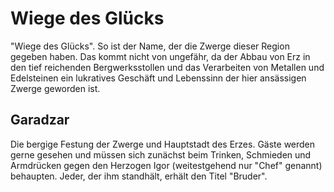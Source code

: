 # Wiege des Glücks

"Wiege des Glücks". So ist der Name, der die Zwerge dieser Region gegeben haben. Das kommt nicht von ungefähr, da der
Abbau von Erz in den tief reichenden Bergwerksstollen und das Verarbeiten von Metallen und Edelsteinen ein lukratives
Geschäft und Lebenssinn der hier ansässigen Zwerge geworden ist.

## Garadzar

Die bergige Festung der Zwerge und Hauptstadt des Erzes. Gäste werden gerne gesehen und müssen sich zunächst beim
Trinken, Schmieden und Armdrücken gegen den Herzogen Igor (weitestgehend nur "Chef" genannt) behaupten. Jeder, der ihm
standhält, erhält den Titel "Bruder".

<!--
<table>
<tr><td>Name und Beschreibung</td><td width="300">Portrait</td></tr>
<tr><td><h4>Herzog Igor</h4> Amtierender Herzog von Kluirm und gutmütiges Oberhaupt der Zwerge in Faergria.</td><td><img src="igor.png" alt="" /></td></tr>
<tr><td><h4>Derbatin</h4> </td><td><img src=".png" alt="" /></td></tr>
<tr><td><h4>Olaf</h4> Schmiedemeister in der Großen Schmiede von Garadzar.</td><td><img src="olaf.png" alt="" /></td></tr>
</table>
-->

<!--
## Bernsteintempel {collapsible="true" default-state="expanded"}

<table>
<tr><td>Name und Beschreibung</td><td width="300">Portrait</td></tr>
<tr><td><h4>Rai</h4> Hohefürst des Donners.</td><td><img src="" alt="" /></td></tr>
<tr><td><h4>Mei</h4> Schwester von Rai.</td><td><img src="mei.png" alt="" /></td></tr>
</table>
-->